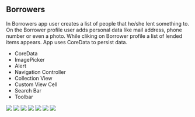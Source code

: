 Borrowers
---
In Borrowers app user creates a list of  people that he/she lent something to. On the Borrower profile user adds personal data like mail address, phone number or even a photo. While cliking on Borrower profile a list of lended items appears. App uses CoreData to persist data.

* CoreData
* ImagePicker
* Alert
* Navigation Controller
* Collection View
* Custom View Cell
* Search Bar
* Toolbar

<img src="Documentation/icon200x200@1x.png"/>

<img src="Documentation/borrowers0.png"/>

<img src="Documentation/borrowers1.png"/>

<img src="Documentation/borrowers2.png"/>

<img src="Documentation/borrowers3.png"/>

<img src="Documentation/borrowers4.png"/>

<img src="Documentation/borrowers5.png"/>